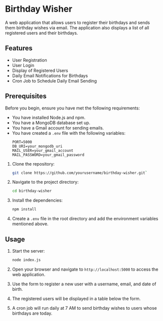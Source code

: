 # Birthday Wisher

A web application that allows users to register their birthdays and sends them birthday wishes via email. The application also displays a list of all registered users and their birthdays.

## Features

-   User Registration
-   User Login
-   Display of Registered Users
-   Daily Email Notifications for Birthdays
-   Cron Job to Schedule Daily Email Sending

## Prerequisites

Before you begin, ensure you have met the following requirements:

-   You have installed Node.js and npm.
-   You have a MongoDB database set up.
-   You have a Gmail account for sending emails.
-   You have created a `.env` file with the following variables:
    ```env
    PORT=5000
    DB_URI=your_mongodb_uri
    MAIL_USER=your_gmail_account
    MAIL_PASSWORD=your_gmail_password
    ```

1.  Clone the repository:
    ```bash
    git clone https://github.com/yourusername/birthday-wisher.git`
    ```
2.  Navigate to the project directory:
    ```bash
    cd birthday-wisher
    ```
3.  Install the dependencies:
    ```bash
    npm install
    ```
4.  Create a `.env` file in the root directory and add the environment variables mentioned above.

## Usage

1.  Start the server:

    ```bash
    node index.js
    ```

2.  Open your browser and navigate to `http://localhost:5000` to access the web application.
3.  Use the form to register a new user with a username, email, and date of birth.
4.  The registered users will be displayed in a table below the form.
5.  A cron job will run daily at 7 AM to send birthday wishes to users whose birthdays are today.
